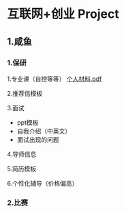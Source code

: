 # 互联网+创业 Project

## 1.咸鱼

### 1.保研

1.专业课（自控等等）
[个人材料.pdf](https://github.com/user-attachments/files/16827548/default.pdf)

2.推荐信模板

3.面试

- ppt模板
- 自我介绍（中英文）
- 面试出现的问题

4.导师信息

5.简历模板

6.个性化辅导（价格偏高）

### 2.比赛
